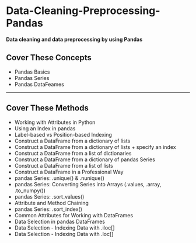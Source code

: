 # Data-Cleaning-Preprocessing-Pandas
 **Data cleaning and data preprocessing by using Pandas**
 
## Cover These Concepts
 * Pandas Basics
 * Pandas Series
 * Pandas DataFeames
 <hr>
 
## Cover These Methods
 * Working with Attributes in Python
 * Using an Index in pandas
 * Label-based vs Position-based Indexing
 * Construct a DataFrame from a dictionary of lists
 * Construct a DataFrame from a dictionary of lists + specify an index
 * Construct a DataFrame from a list of dictionaries
 * Construct a DataFrame from a dictionary of pandas Series
 * Construct a DataFrame from a list of lists
 * Construct a DataFrame in a Professional Way
 * pandas Series: .unique() & .nunique()
 * pandas Series: Converting Series into Arrays (.values, .array, .to_numpy())
 * pandas Series: .sort_values()
 * Attribute and Method Chaining
 * pandas Series: .sort_index()
 * Common Attributes for Working with DataFrames
 * Data Selection in pandas DataFrames
 * Data Selection - Indexing Data with .iloc[]
 * Data Selection - Indexing Data with .loc[]
